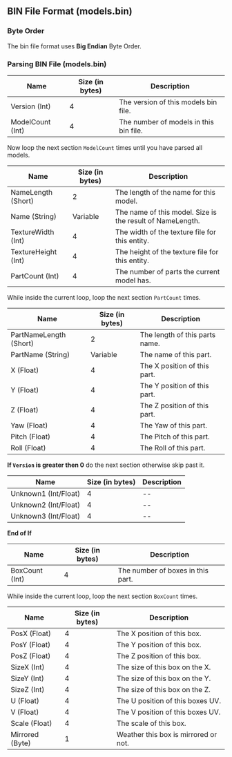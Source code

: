 ## BIN File Format (models.bin)

### Byte Order

The bin file format uses **Big Endian** Byte Order.

### Parsing BIN File (models.bin)

| Name | Size (in bytes) | Description |
| - | - | - |
| Version (Int) | 4 | The version of this models bin file. |
| ModelCount (Int) | 4 | The number of models in this bin file. |

Now loop the next section `ModelCount` times until you have parsed all models.

| Name | Size (in bytes) | Description |
| - | - | - |
| NameLength (Short) | 2 | The length of the name for this model. |
| Name (String) | Variable | The name of this model. Size is the result of NameLength. |
| TextureWidth (Int) | 4 | The width of the texture file for this entity. |
| TextureHeight (Int) | 4 | The height of the texture file for this entity. |
| PartCount (Int) | 4 | The number of parts the current model has. |

While inside the current loop, loop the next section `PartCount` times.

| Name | Size (in bytes) | Description |
| - | - | - |
| PartNameLength (Short) | 2 | The length of this parts name. |
| PartName (String) | Variable | The name of this part. |
| X (Float) | 4 | The X position of this part. |
| Y (Float) | 4 | The Y position of this part. |
| Z (Float) | 4 | The Z position of this part. |
| Yaw (Float) | 4 | The Yaw of this part. |
| Pitch (Float) | 4 | The Pitch of this part. |
| Roll (Float) | 4 | The Roll of this part. |

**If `Version` is greater then 0** do the next section otherwise skip past it.

| Name | Size (in bytes) | Description |
| - | - | - |
| Unknown1 (Int/Float) | 4 | -- |
| Unknown2 (Int/Float) | 4 | -- |
| Unknown3 (Int/Float) | 4 | -- |

**End of If**

| Name | Size (in bytes) | Description |
| - | - | - |
| BoxCount (Int) | 4 | The number of boxes in this part. |

While inside the current loop, loop the next section `BoxCount` times.

| Name | Size (in bytes) | Description |
| - | - | - |
| PosX (Float) | 4 | The X position of this box. |
| PosY (Float) | 4 | The Y position of this box. |
| PosZ (Float) | 4 | The Z position of this box. |
| SizeX (Int) | 4 | The size of this box on the X. |
| SizeY (Int) | 4 | The size of this box on the Y. |
| SizeZ (Int) | 4 | The size of this box on the Z. |
| U (Float) | 4 | The U position of this boxes UV. |
| V (Float) | 4 | The V position of this boxes UV. |
| Scale (Float) | 4 | The scale of this box. |
| Mirrored (Byte) | 1 | Weather this box is mirrored or not. |
